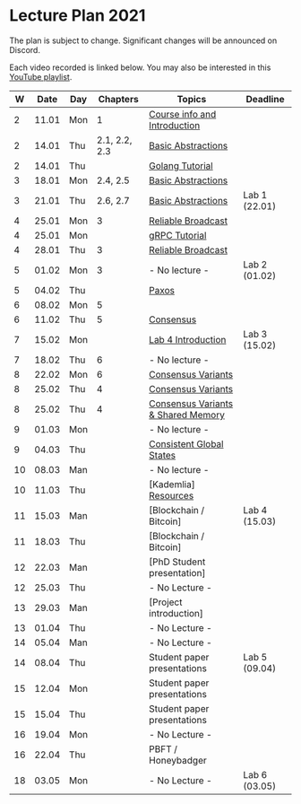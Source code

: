 # Lecture Plan 2021

The plan is subject to change. Significant changes will be announced on Discord.

Each video recorded is linked below.
You may also be interested in this [YouTube playlist](https://www.youtube.com/watch?v=pKFfy_T5e94&list=PLbFbN_bRUfk2dNaP_yU5VLNfZa5QzkOSu&ab_channel=RacinNygaard).

| W   | Date  | Day | Chapters      | Topics                                   | Deadline      |
| --- | ----- | --- | ------------- | ---------------------------------------- | ------------- |
| 2   | 11.01 | Mon | 1             | [Course info and Introduction][1]        |               |
| 2   | 14.01 | Thu | 2.1, 2.2, 2.3 | [Basic Abstractions][2]                  |               |
| 2   | 14.01 | Thu |               | [Golang Tutorial][3]                     |               |
| 3   | 18.01 | Mon | 2.4, 2.5      | [Basic Abstractions][4]                  |               |
| 3   | 21.01 | Thu | 2.6, 2.7      | [Basic Abstractions][5]                  | Lab 1 (22.01) |
| 4   | 25.01 | Mon | 3             | [Reliable Broadcast][6]                  |               |
| 4   | 25.01 | Mon |               | [gRPC Tutorial][7]                       |               |
| 4   | 28.01 | Thu | 3             | [Reliable Broadcast][8]                  |               |
| 5   | 01.02 | Mon | 3             | - No lecture -                           | Lab 2 (01.02) |
| 5   | 04.02 | Thu |               | [Paxos][9]                               |               |
| 6   | 08.02 | Mon | 5             |                                          |               |
| 6   | 11.02 | Thu | 5             | [Consensus][10]                          |               |
| 7   | 15.02 | Mon |               | [Lab 4 Introduction][11]                 | Lab 3 (15.02) |
| 7   | 18.02 | Thu | 6             | - No lecture -                           |               |
| 8   | 22.02 | Mon | 6             | [Consensus Variants][12]                 |               |
| 8   | 25.02 | Thu | 4             | [Consensus Variants][13]                 |               |
| 8   | 25.02 | Thu | 4             | [Consensus Variants & Shared Memory][14] |               |
| 9   | 01.03 | Mon |               | - No lecture -                           |               |
| 9   | 04.03 | Thu |               | [Consistent Global States][15]           |               |
| 10  | 08.03 | Man |               | - No lecture -                           |               |
| 10  | 11.03 | Thu |               | [Kademlia] [Resources][16]               |               |
| 11  | 15.03 | Man |               | [Blockchain / Bitcoin]                   | Lab 4 (15.03) |
| 11  | 18.03 | Thu |               | [Blockchain / Bitcoin]                   |               |
| 12  | 22.03 | Man |               | [PhD Student presentation]               |               |
| 12  | 25.03 | Thu |               | - No Lecture -                           |               |
| 13  | 29.03 | Man |               | [Project introduction]                   |               |
| 13  | 01.04 | Thu |               | - No Lecture -                           |               |
| 14  | 05.04 | Man |               | - No Lecture -                           |               |
| 14  | 08.04 | Thu |               | Student paper presentations              | Lab 5 (09.04) |
| 15  | 12.04 | Mon |               | Student paper presentations              |               |
| 15  | 15.04 | Thu |               | Student paper presentations              |               |
| 16  | 19.04 | Mon |               | - No Lecture -                           |               |
| 16  | 22.04 | Thu |               | PBFT / Honeybadger                       |               |
| 18  | 03.05 | Mon |               | - No Lecture -                           | Lab 6 (03.05) |


[1]: https://www.youtube.com/watch?v=pKFfy_T5e94
[2]: https://www.youtube.com/watch?v=IDbbXseYaPc
[3]: https://www.youtube.com/watch?v=IDbbXseYaPc&t=3200
[4]: https://www.youtube.com/watch?v=MqAw0sbwtwE
[5]: https://www.youtube.com/watch?v=xlKvYU79qfU
[6]: https://youtu.be/5SzLIBYJSaI&t=1875
[7]: https://www.youtube.com/watch?v=5SzLIBYJSaI
[8]: https://www.youtube.com/watch?v=UDEVE0XSBSw
[9]: https://www.youtube.com/watch?v=2J-SZqEizDU
[10]: https://youtu.be/XrpNt5lJkik
[11]: https://www.youtube.com/watch?v=f5OOVB7AJ8I
[12]: https://www.youtube.com/watch?v=iNS9O92YNIw
[13]: https://youtu.be/vavCKbZ9nxI
[14]: https://youtu.be/BmyOEpHNfuY
[15]: https://youtu.be/buU4z_cRhnw
[16]: syllabus.md#kademlia-dht